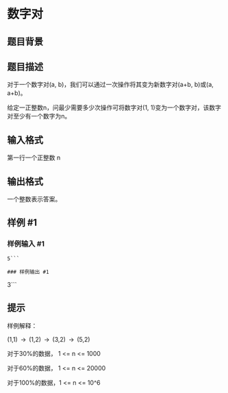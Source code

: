 # 数字对

## 题目背景



## 题目描述

对于一个数字对(a, b)，我们可以通过一次操作将其变为新数字对(a+b, b)或(a, a+b)。

给定一正整数n，问最少需要多少次操作可将数字对(1, 1)变为一个数字对，该数字对至少有一个数字为n。


## 输入格式

第一行一个正整数 n


## 输出格式

一个整数表示答案。


## 样例 #1

### 样例输入 #1
```
5```

### 样例输出 #1

```
3```

## 提示

样例解释：

(1,1)  →  (1,2)  →  (3,2)  →  (5,2)

对于30%的数据， 1 <= n <= 1000

对于60%的数据， 1 <= n <= 20000

对于100%的数据，1 <= n <= 10^6

